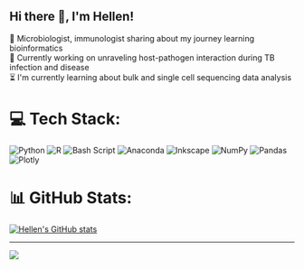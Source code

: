 <!-- Bio and stats -->

## Hi there 👋, I'm Hellen!
🧫 Microbiologist, immunologist sharing about my journey learning bioinformatics<br/>
🧬 Currently working on unraveling host-pathogen interaction during TB infection and disease<br/>
⏳ I'm currently learning about bulk and single cell sequencing data analysis <br/>

# 💻 Tech Stack:
![Python](https://img.shields.io/badge/python-3670A0?style=for-the-badge&logo=python&logoColor=ffdd54) ![R](https://img.shields.io/badge/r-%23276DC3.svg?style=for-the-badge&logo=r&logoColor=white) ![Bash Script](https://img.shields.io/badge/bash_script-%23121011.svg?style=for-the-badge&logo=gnu-bash&logoColor=white) ![Anaconda](https://img.shields.io/badge/Anaconda-%2344A833.svg?style=for-the-badge&logo=anaconda&logoColor=white) ![Inkscape](https://img.shields.io/badge/Inkscape-e0e0e0?style=for-the-badge&logo=inkscape&logoColor=080A13) ![NumPy](https://img.shields.io/badge/numpy-%23013243.svg?style=for-the-badge&logo=numpy&logoColor=white) ![Pandas](https://img.shields.io/badge/pandas-%23150458.svg?style=for-the-badge&logo=pandas&logoColor=white) ![Plotly](https://img.shields.io/badge/Plotly-%233F4F75.svg?style=for-the-badge&logo=plotly&logoColor=white)
# 📊 GitHub Stats:
<!-- GitHub stats from https://github.com/anuraghazra/github-readme-stats -->
[![Hellen's GitHub stats](https://github-readme-stats.vercel.app/api?username=HellenHiza&count_private=true&show_icons=true&theme=radical&hide_rank=false)](https://github.com/anuraghazra/github-readme-stats)

---
[![](https://visitcount.itsvg.in/api?id=HellenHiza&icon=0&color=0)](https://visitcount.itsvg.in)

<!-- Proudly created with GPRM ( https://gprm.itsvg.in ) -->

